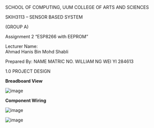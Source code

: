  
SCHOOL OF COMPUTING, UUM COLLEGE OF ARTS AND SCIENCES

SKIH3113 – SENSOR BASED SYSTEM
 
(GROUP A)
 
Assignment 2
“ESP8266 with EEPROM”
 
Lecturer Name:  
Ahmad Hanis Bin Mohd Shabli


Prepared By:
NAME	MATRIC NO.
WILLIAM NG WEI YI	284613

1.0	PROJECT DESIGN

**Breadboard View**

![image](https://github.com/William284613/ESP8266-with-EEPROM/assets/92504689/355dd5b5-53fb-45e9-9024-bfe1de434f1f)



**Component Wiring**

![image](https://github.com/William284613/ESP8266-with-EEPROM/assets/92504689/685c98d2-3114-4c1d-8b4a-3a49469742a7)



![image](https://github.com/William284613/ESP8266-with-EEPROM/assets/92504689/661a6924-596f-4ff9-a63c-95bc901845da)

